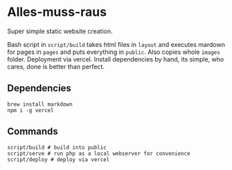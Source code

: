 # Alles-muss-raus

Super simple static website creation.

Bash script in `script/build` takes html files in `layout` and executes mardown for pages in `pages` and puts everything in `public`. Also copies whole `images` folder. Deployment via vercel. Install dependencies by hand, its simple, who cares, done is better than perfect.

## Dependencies

```
brew install markdown
npm i -g vercel
```
## Commands

```
script/build # build into public
script/serve # run php as a local webserver for convenience
script/deploy # deploy via vercel
```